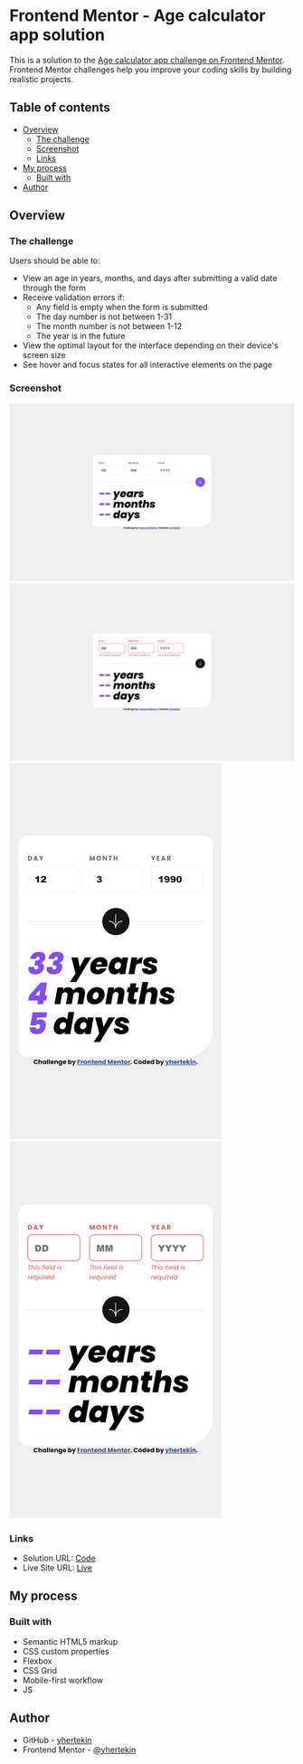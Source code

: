 # Frontend Mentor - Age calculator app solution

This is a solution to the [Age calculator app challenge on Frontend Mentor](https://www.frontendmentor.io/challenges/age-calculator-app-dF9DFFpj-Q). Frontend Mentor challenges help you improve your coding skills by building realistic projects.

## Table of contents

- [Overview](#overview)
  - [The challenge](#the-challenge)
  - [Screenshot](#screenshot)
  - [Links](#links)
- [My process](#my-process)
  - [Built with](#built-with)
- [Author](#author)

## Overview

### The challenge

Users should be able to:

- View an age in years, months, and days after submitting a valid date through the form
- Receive validation errors if:
  - Any field is empty when the form is submitted
  - The day number is not between 1-31
  - The month number is not between 1-12
  - The year is in the future
- View the optimal layout for the interface depending on their device's screen size
- See hover and focus states for all interactive elements on the page

### Screenshot

![](./screenshots/desktop1.png)
![](./screenshots/desktop2.png)
![](./screenshots/mobile1.png)
![](./screenshots/mobile2.png)

### Links

- Solution URL: [Code](https://github.com/yhertekin/FrontendMentor/tree/main/Junior/AgeCalculatorApp)
- Live Site URL: [Live](https://harmonious-kashata-43d862.netlify.app/)

## My process

### Built with

- Semantic HTML5 markup
- CSS custom properties
- Flexbox
- CSS Grid
- Mobile-first workflow
- JS

## Author

- GitHub - [yhertekin](https://github.com/yhertekin)
- Frontend Mentor - [@yhertekin](https://www.frontendmentor.io/profile/yhertekin)
